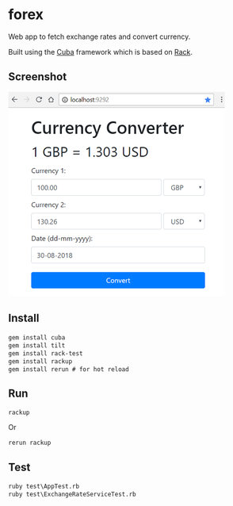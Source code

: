 # forex
Web app to fetch exchange rates and convert currency.

Built using the [Cuba](https://github.com/soveran/cuba) framework which is based on [Rack](https://rack.github.io/). 

## Screenshot
![screen shot of web app](https://raw.githubusercontent.com/rdtek/forex/master/Screenshot.png)

## Install
```
gem install cuba
gem install tilt
gem install rack-test
gem install rackup
gem install rerun # for hot reload
```

## Run
```
rackup
```
Or
```
rerun rackup
```

## Test
```
ruby test\AppTest.rb
ruby test\ExchangeRateServiceTest.rb
```

